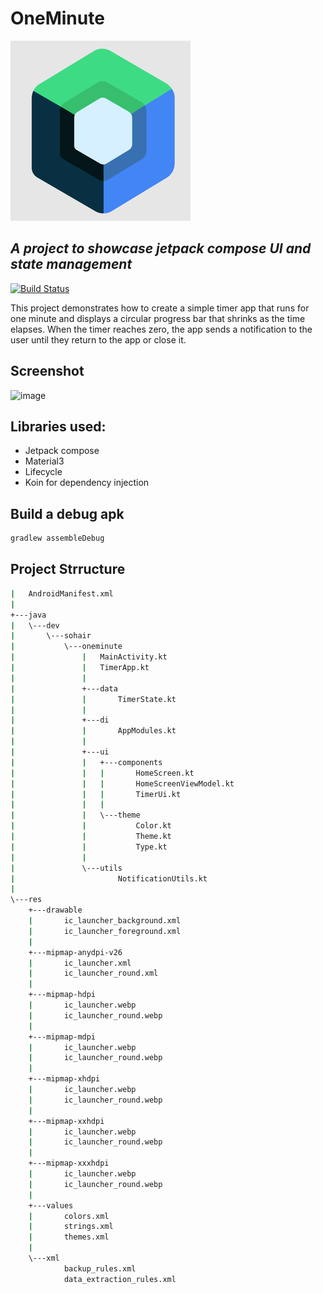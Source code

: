 # OneMinute
[![N|Solid](https://raw.githubusercontent.com/github/explore/ae48d1ca3274c0c3a90f872e605eaef069a16771/topics/jetpack-compose/jetpack-compose.png)](#)
## _A project to showcase jetpack compose UI and state management_

[![Build Status](https://travis-ci.org/joemccann/dillinger.svg?branch=master)](https://travis-ci.org/joemccann/dillinger)

This project demonstrates how to create a simple timer app that runs for one minute and displays a circular progress bar that shrinks as the time elapses.
When the timer reaches zero, the app sends a notification to the user until they return to the app or close it.

## Screenshot
![image](https://github.com/FlyingBackdoor/OneMinute/assets/31269655/4859055e-097d-4a3f-be91-13b86fb416c4)


## Libraries used:
- Jetpack compose
- Material3
- Lifecycle
- Koin for dependency injection

## Build a debug apk
```sh
gradlew assembleDebug
```

## Project Strructure

```sh
|   AndroidManifest.xml
|
+---java
|   \---dev
|       \---sohair
|           \---oneminute
|               |   MainActivity.kt
|               |   TimerApp.kt
|               |
|               +---data
|               |       TimerState.kt
|               |
|               +---di
|               |       AppModules.kt
|               |
|               +---ui
|               |   +---components
|               |   |       HomeScreen.kt
|               |   |       HomeScreenViewModel.kt
|               |   |       TimerUi.kt
|               |   |
|               |   \---theme
|               |           Color.kt
|               |           Theme.kt
|               |           Type.kt
|               |
|               \---utils
|                       NotificationUtils.kt
|
\---res
    +---drawable
    |       ic_launcher_background.xml
    |       ic_launcher_foreground.xml
    |
    +---mipmap-anydpi-v26
    |       ic_launcher.xml
    |       ic_launcher_round.xml
    |
    +---mipmap-hdpi
    |       ic_launcher.webp
    |       ic_launcher_round.webp
    |
    +---mipmap-mdpi
    |       ic_launcher.webp
    |       ic_launcher_round.webp
    |
    +---mipmap-xhdpi
    |       ic_launcher.webp
    |       ic_launcher_round.webp
    |
    +---mipmap-xxhdpi
    |       ic_launcher.webp
    |       ic_launcher_round.webp
    |
    +---mipmap-xxxhdpi
    |       ic_launcher.webp
    |       ic_launcher_round.webp
    |
    +---values
    |       colors.xml
    |       strings.xml
    |       themes.xml
    |
    \---xml
            backup_rules.xml
            data_extraction_rules.xml


```
